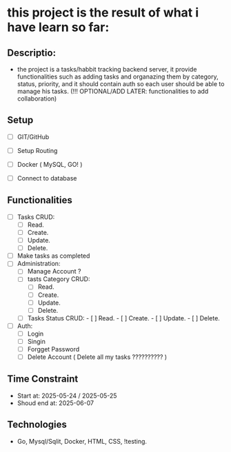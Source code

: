 # this project is the result of what i have learn so far:
## Descriptio:
- the project is a tasks/habbit tracking backend server, it provide functionalities such as adding tasks and organazing them by category, status, priority, and it should contain auth so each user should be able to manage his tasks. 
(!!! OPTIONAL/ADD LATER: functionalities to add collaboration)

## Setup
- [ ] GIT/GitHub
- [ ] Setup Routing
- [ ] Docker ( MySQL, GO! )
- [ ] Connect to database


## Functionalities
- [ ] Tasks CRUD:
    - [ ] Read.
    - [ ] Create.
    - [ ] Update.
    - [ ] Delete.
- [ ] Make tasks as completed
- [ ] Administration:
    - [ ] Manage Account ?
    - [ ] tasts Category CRUD:
        - [ ] Read.
        - [ ] Create.
        - [ ] Update.
        - [ ] Delete.
    - [ ] Tasks Status CRUD:
            - [ ] Read.
            - [ ] Create.
            - [ ] Update.
            - [ ] Delete.
- [ ] Auth:
    - [ ] Login
    - [ ] Singin
    - [ ] Forgget Password
    - [ ] Delete Account ( Delete all my tasks ?????????? )

## Time Constraint
* Start at: 2025-05-24 / 2025-05-25 
* Shoud end at: 2025-06-07


## Technologies
- Go, Mysql/Sqlit, Docker, HTML, CSS, !testing.